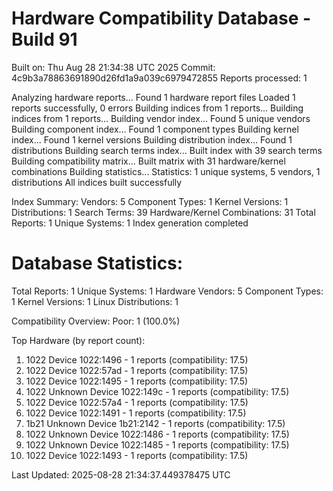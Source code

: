 # Hardware Compatibility Database - Build 91

Built on: Thu Aug 28 21:34:38 UTC 2025
Commit: 4c9b3a78863691890d26fd1a9a039c6979472855
Reports processed: 1

Analyzing hardware reports...
Found 1 hardware report files
Loaded 1 reports successfully, 0 errors
Building indices from 1 reports...
Building indices from 1 reports...
Building vendor index...
   Found 5 unique vendors
Building component index...
   Found 1 component types
Building kernel index...
   Found 1 kernel versions
Building distribution index...
   Found 1 distributions
Building search terms index...
   Built index with 39 search terms
Building compatibility matrix...
   Built matrix with 31 hardware/kernel combinations
Building statistics...
   Statistics: 1 unique systems, 5 vendors, 1 distributions
All indices built successfully

Index Summary:
   Vendors: 5
   Component Types: 1
   Kernel Versions: 1
   Distributions: 1
   Search Terms: 39
   Hardware/Kernel Combinations: 31
   Total Reports: 1
   Unique Systems: 1
Index generation completed

Database Statistics:
========================
Total Reports: 1
Unique Systems: 1
Hardware Vendors: 5
Component Types: 1
Kernel Versions: 1
Linux Distributions: 1

Compatibility Overview:
  Poor: 1 (100.0%)

Top Hardware (by report count):
  1. 1022 Device 1022:1496 - 1 reports (compatibility: 17.5)
  2. 1022 Device 1022:57ad - 1 reports (compatibility: 17.5)
  3. 1022 Device 1022:1495 - 1 reports (compatibility: 17.5)
  4. 1022 Unknown Device 1022:149c - 1 reports (compatibility: 17.5)
  5. 1022 Device 1022:57a4 - 1 reports (compatibility: 17.5)
  6. 1022 Device 1022:1491 - 1 reports (compatibility: 17.5)
  7. 1b21 Unknown Device 1b21:2142 - 1 reports (compatibility: 17.5)
  8. 1022 Unknown Device 1022:1486 - 1 reports (compatibility: 17.5)
  9. 1022 Unknown Device 1022:1485 - 1 reports (compatibility: 17.5)
  10. 1022 Device 1022:1493 - 1 reports (compatibility: 17.5)

Last Updated: 2025-08-28 21:34:37.449378475 UTC
